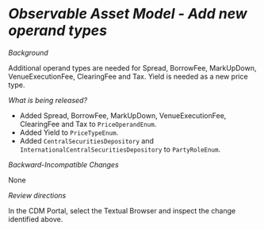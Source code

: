 # _Observable Asset Model - Add new operand types_

_Background_

Additional operand types are needed for Spread, BorrowFee, MarkUpDown, VenueExecutionFee, ClearingFee and Tax. Yield is needed
as a new price type.

_What is being released?_

- Added Spread, BorrowFee, MarkUpDown, VenueExecutionFee, ClearingFee and Tax to `PriceOperandEnum`.
- Added Yield to `PriceTypeEnum`.
- Added `CentralSecuritiesDepository` and `InternationalCentralSecuritiesDepository` to `PartyRoleEnum`.

_Backward-Incompatible Changes_

None

_Review directions_

In the CDM Portal, select the Textual Browser and inspect the change identified above.
